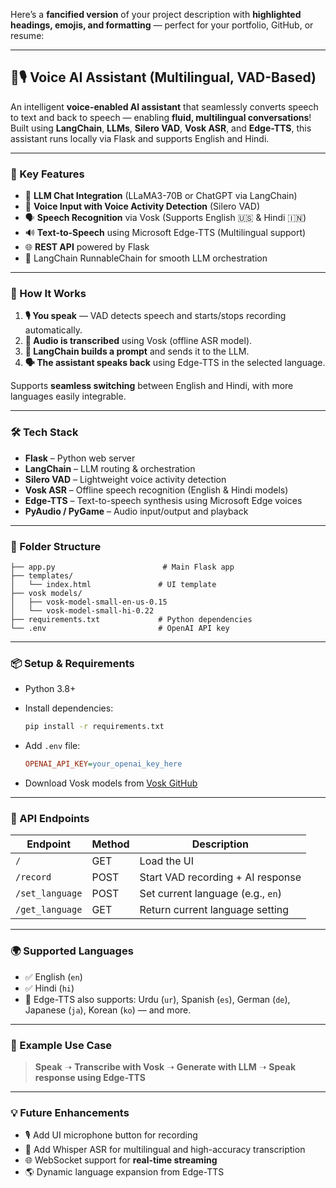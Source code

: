 Here’s a **fancified version** of your project description with **highlighted headings, emojis, and formatting** — perfect for your portfolio, GitHub, or resume:

---

## 🧠🎙️ Voice AI Assistant (Multilingual, VAD-Based)

An intelligent **voice-enabled AI assistant** that seamlessly converts speech to text and back to speech — enabling **fluid, multilingual conversations**! Built using **LangChain**, **LLMs**, **Silero VAD**, **Vosk ASR**, and **Edge-TTS**, this assistant runs locally via Flask and supports English and Hindi.

---

### 🔧 Key Features

* 🧠 **LLM Chat Integration** (LLaMA3-70B or ChatGPT via LangChain)
* 🎤 **Voice Input with Voice Activity Detection** (Silero VAD)
* 🗣️ **Speech Recognition** via Vosk (Supports English 🇺🇸 & Hindi 🇮🇳)
* 🔊 **Text-to-Speech** using Microsoft Edge-TTS (Multilingual support)
* 🌐 **REST API** powered by Flask
* 🧩 LangChain RunnableChain for smooth LLM orchestration

---

### 🚀 How It Works

1. **🎙️ You speak** — VAD detects speech and starts/stops recording automatically.
2. **🧾 Audio is transcribed** using Vosk (offline ASR model).
3. **💬 LangChain builds a prompt** and sends it to the LLM.
4. **🗣️ The assistant speaks back** using Edge-TTS in the selected language.

Supports **seamless switching** between English and Hindi, with more languages easily integrable.

---

### 🛠️ Tech Stack

* **Flask** – Python web server
* **LangChain** – LLM routing & orchestration
* **Silero VAD** – Lightweight voice activity detection
* **Vosk ASR** – Offline speech recognition (English & Hindi models)
* **Edge-TTS** – Text-to-speech synthesis using Microsoft Edge voices
* **PyAudio / PyGame** – Audio input/output and playback

---

### 📁 Folder Structure

```
├── app.py                        # Main Flask app
├── templates/
│   └── index.html               # UI template
├── vosk models/
│   ├── vosk-model-small-en-us-0.15
│   └── vosk-model-small-hi-0.22
├── requirements.txt             # Python dependencies
└── .env                         # OpenAI API key
```

---

### 📦 Setup & Requirements

* Python 3.8+

* Install dependencies:

  ```bash
  pip install -r requirements.txt
  ```

* Add `.env` file:

  ```ini
  OPENAI_API_KEY=your_openai_key_here
  ```

* Download Vosk models from [Vosk GitHub](https://github.com/alphacep/vosk-api)

---

### 🔄 API Endpoints

| Endpoint        | Method | Description                       |
| --------------- | ------ | --------------------------------- |
| `/`             | GET    | Load the UI                       |
| `/record`       | POST   | Start VAD recording + AI response |
| `/set_language` | POST   | Set current language (e.g., `en`) |
| `/get_language` | GET    | Return current language setting   |

---

### 🌍 Supported Languages

* ✅ English (`en`)
* ✅ Hindi (`hi`)
* 🧪 Edge-TTS also supports: Urdu (`ur`), Spanish (`es`), German (`de`), Japanese (`ja`), Korean (`ko`) — and more.

---

### 🧠 Example Use Case

> **Speak** ➝ **Transcribe with Vosk** ➝ **Generate with LLM** ➝ **Speak response using Edge-TTS**

---

### 💡 Future Enhancements

* 🎙️ Add UI microphone button for recording
* 🧠 Add Whisper ASR for multilingual and high-accuracy transcription
* 🌐 WebSocket support for **real-time streaming**
* 🌎 Dynamic language expansion from Edge-TTS

